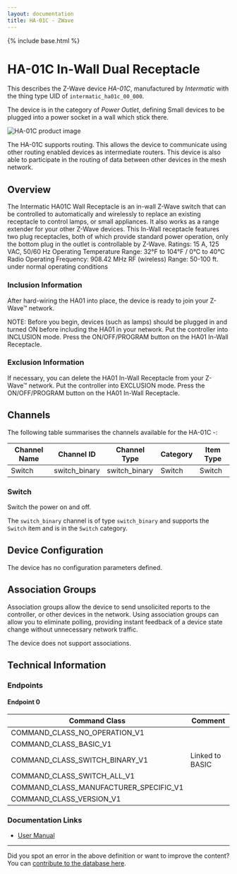 ```yaml
---
layout: documentation
title: HA-01C - ZWave
---
```


{% include base.html %}

# HA-01C In-Wall Dual Receptacle
This describes the Z-Wave device *HA-01C*, manufactured by *Intermatic* with the thing type UID of ```intermatic_ha01c_00_000```.

The device is in the category of *Power Outlet*, defining Small devices to be plugged into a power socket in a wall which stick there.

![HA-01C product image](https://opensmarthouse.org/zwavedatabase/304/image/)


The HA-01C supports routing. This allows the device to communicate using other routing enabled devices as intermediate routers.  This device is also able to participate in the routing of data between other devices in the mesh network.

## Overview

The Intermatic HA01C Wall Receptacle is an in­-wall Z-­Wave switch that can be controlled to automatically and wirelessly to replace an existing receptacle to control lamps, or small appliances. It also works as a range extender for your other Z-­Wave devices. This In-Wall receptacle features two plug receptacles, both of which provide standard power operation, only the bottom plug in the outlet is controllable by Z-Wave. Ratings: 15 A, 125 VAC, 50/60 Hz Operating Temperature Range: 32°F to 104°F / 0°C to 40°C Radio Operating Frequency: 908.42 MHz RF (wireless) Range: 50-100 ft. under normal operating conditions

### Inclusion Information

After hard-wiring the HA01 into place, the device is ready to join your Z-Wave™ network.

NOTE: Before you begin, devices (such as lamps) should be plugged in and turned ON before including the HA01 in your network. Put the controller into INCLUSION mode. Press the ON/OFF/PROGRAM button on the HA01 In-Wall Receptacle.

### Exclusion Information

If necessary, you can delete the HA01 In-Wall Receptacle from your Z-Wave™ network. Put the controller into EXCLUSION mode. Press the ON/OFF/PROGRAM button on the HA01 In-Wall Receptacle.

## Channels

The following table summarises the channels available for the HA-01C -:

| Channel Name | Channel ID | Channel Type | Category | Item Type |
|--------------|------------|--------------|----------|-----------|
| Switch | switch_binary | switch_binary | Switch | Switch | 

### Switch
Switch the power on and off.

The ```switch_binary``` channel is of type ```switch_binary``` and supports the ```Switch``` item and is in the ```Switch``` category.



## Device Configuration

The device has no configuration parameters defined.

## Association Groups

Association groups allow the device to send unsolicited reports to the controller, or other devices in the network. Using association groups can allow you to eliminate polling, providing instant feedback of a device state change without unnecessary network traffic.

The device does not support associations.
## Technical Information

### Endpoints

#### Endpoint 0

| Command Class | Comment |
|---------------|---------|
| COMMAND_CLASS_NO_OPERATION_V1| |
| COMMAND_CLASS_BASIC_V1| |
| COMMAND_CLASS_SWITCH_BINARY_V1| Linked to BASIC|
| COMMAND_CLASS_SWITCH_ALL_V1| |
| COMMAND_CLASS_MANUFACTURER_SPECIFIC_V1| |
| COMMAND_CLASS_VERSION_V1| |

### Documentation Links

* [User Manual](https://opensmarthouse.org/zwavedatabase/304/Intermatic-HA01C-manual.pdf)

---

Did you spot an error in the above definition or want to improve the content?
You can [contribute to the database here](https://opensmarthouse.org/zwavedatabase/304).
